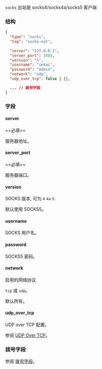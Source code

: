 `socks` 出站是 socks4/socks4a/socks5 客户端

### 结构

```json
{
  "type": "socks",
  "tag": "socks-out",
  
  "server": "127.0.0.1",
  "server_port": 1080,
  "version": "5",
  "username": "sekai",
  "password": "admin",
  "network": "udp",
  "udp_over_tcp": false | {},

  ... // 拨号字段
}
```

### 字段

#### server

==必填==

服务器地址。

#### server_port

==必填==

服务器端口。

#### version

SOCKS 版本, 可为 `4` `4a` `5`.

默认使用 SOCKS5。

#### username

SOCKS 用户名。

#### password

SOCKS5 密码。

#### network

启用的网络协议

`tcp` 或 `udp`。

默认所有。

#### udp_over_tcp

UDP over TCP 配置。

参阅 [UDP Over TCP](/zh/configuration/shared/udp-over-tcp)。

### 拨号字段

参阅 [拨号字段](/zh/configuration/shared/dial/)。
